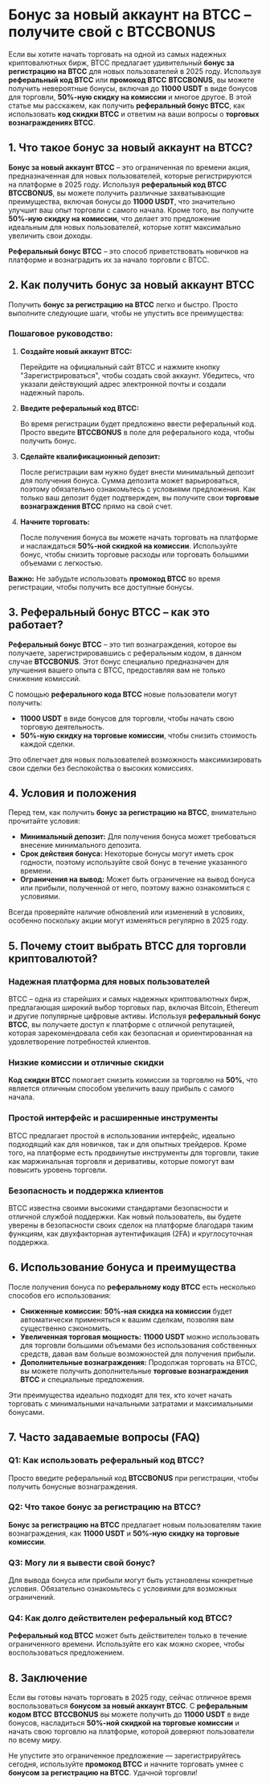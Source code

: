 <h1>Бонус за новый аккаунт на BTCC – получите свой с BTCCBONUS</h1>

<p>Если вы хотите начать торговать на одной из самых надежных криптовалютных бирж, BTCC предлагает удивительный <strong>бонус за регистрацию на BTCC</strong> для новых пользователей в 2025 году. Используя <strong>реферальный код BTCC</strong> или <strong>промокод BTCC</strong> <strong>BTCCBONUS</strong>, вы можете получить невероятные бонусы, включая до <strong>11000 USDT</strong> в виде бонусов для торговли, <strong>50%-ную скидку на комиссии</strong> и многое другое. В этой статье мы расскажем, как получить <strong>реферальный бонус BTCC</strong>, как использовать <strong>код скидки BTCC</strong> и ответим на ваши вопросы о <strong>торговых вознаграждениях BTCC</strong>.</p>

<h2>1. Что такое бонус за новый аккаунт на BTCC?</h2>
<p><strong>Бонус за новый аккаунт BTCC</strong> – это ограниченная по времени акция, предназначенная для новых пользователей, которые регистрируются на платформе в 2025 году. Используя <strong>реферальный код BTCC</strong> <strong>BTCCBONUS</strong>, вы можете получить различные захватывающие преимущества, включая бонусы до <strong>11000 USDT</strong>, что значительно улучшит ваш опыт торговли с самого начала. Кроме того, вы получите <strong>50%-ную скидку на комиссии</strong>, что делает это предложение идеальным для новых пользователей, которые хотят максимально увеличить свои доходы.</p>
<p><strong>Реферальный бонус BTCC</strong> – это способ приветствовать новичков на платформе и вознаградить их за начало торговли с BTCC.</p>

<h2>2. Как получить бонус за новый аккаунт BTCC</h2>
<p>Получить <strong>бонус за регистрацию на BTCC</strong> легко и быстро. Просто выполните следующие шаги, чтобы не упустить все преимущества:</p>

<h3>Пошаговое руководство:</h3>
<ol>
    <li><strong>Создайте новый аккаунт BTCC:</strong>
        <p>Перейдите на официальный сайт BTCC и нажмите кнопку "Зарегистрироваться", чтобы создать свой аккаунт. Убедитесь, что указали действующий адрес электронной почты и создали надежный пароль.</p>
    </li>
    <li><strong>Введите реферальный код BTCC:</strong>
        <p>Во время регистрации будет предложено ввести реферальный код. Просто введите <strong>BTCCBONUS</strong> в поле для реферального кода, чтобы получить бонус.</p>
    </li>
    <li><strong>Сделайте квалификационный депозит:</strong>
        <p>После регистрации вам нужно будет внести минимальный депозит для получения бонуса. Сумма депозита может варьироваться, поэтому обязательно ознакомьтесь с условиями предложения. Как только ваш депозит будет подтвержден, вы получите свои <strong>торговые вознаграждения BTCC</strong> прямо на свой счет.</p>
    </li>
    <li><strong>Начните торговать:</strong>
        <p>После получения бонуса вы можете начать торговать на платформе и наслаждаться <strong>50%-ной скидкой на комиссии</strong>. Используйте бонус, чтобы снизить торговые расходы или торговать большими объемами с легкостью.</p>
    </li>
</ol>
<p><strong>Важно:</strong> Не забудьте использовать <strong>промокод BTCC</strong> во время регистрации, чтобы получить все доступные бонусы.</p>

<h2>3. Реферальный бонус BTCC – как это работает?</h2>
<p><strong>Реферальный бонус BTCC</strong> – это тип вознаграждения, которое вы получаете, зарегистрировавшись с реферальным кодом, в данном случае <strong>BTCCBONUS</strong>. Этот бонус специально предназначен для улучшения вашего опыта с BTCC, предоставляя вам не только снижение комиссий.</p>
<p>С помощью <strong>реферального кода BTCC</strong> новые пользователи могут получить:</p>
<ul>
    <li><strong>11000 USDT</strong> в виде бонусов для торговли, чтобы начать свою торговую деятельность.</li>
    <li><strong>50%-ную скидку на торговые комиссии</strong>, чтобы снизить стоимость каждой сделки.</li>
</ul>
<p>Это облегчает для новых пользователей возможность максимизировать свои сделки без беспокойства о высоких комиссиях.</p>

<h2>4. Условия и положения</h2>
<p>Перед тем, как получить <strong>бонус за регистрацию на BTCC</strong>, внимательно прочитайте условия:</p>
<ul>
    <li><strong>Минимальный депозит:</strong> Для получения бонуса может требоваться внесение минимального депозита.</li>
    <li><strong>Срок действия бонуса:</strong> Некоторые бонусы могут иметь срок годности, поэтому используйте свой бонус в течение указанного времени.</li>
    <li><strong>Ограничения на вывод:</strong> Может быть ограничение на вывод бонуса или прибыли, полученной от него, поэтому важно ознакомиться с условиями.</li>
</ul>
<p>Всегда проверяйте наличие обновлений или изменений в условиях, особенно поскольку акции могут изменяться регулярно в 2025 году.</p>

<h2>5. Почему стоит выбрать BTCC для торговли криптовалютой?</h2>
<h3>Надежная платформа для новых пользователей</h3>
<p>BTCC – одна из старейших и самых надежных криптовалютных бирж, предлагающая широкий выбор торговых пар, включая Bitcoin, Ethereum и другие популярные цифровые активы. Используя <strong>реферальный бонус BTCC</strong>, вы получаете доступ к платформе с отличной репутацией, которая зарекомендовала себя как безопасная и ориентированная на удовлетворение потребностей клиентов.</p>

<h3>Низкие комиссии и отличные скидки</h3>
<p><strong>Код скидки BTCC</strong> помогает снизить комиссии за торговлю на <strong>50%</strong>, что является отличным способом увеличить вашу прибыль с самого начала.</p>

<h3>Простой интерфейс и расширенные инструменты</h3>
<p>BTCC предлагает простой в использовании интерфейс, идеально подходящий как для новичков, так и для опытных трейдеров. Кроме того, на платформе есть продвинутые инструменты для торговли, такие как маржинальная торговля и деривативы, которые помогут вам повысить уровень торговли.</p>

<h3>Безопасность и поддержка клиентов</h3>
<p>BTCC известна своими высокими стандартами безопасности и отличной службой поддержки. Как новый пользователь, вы будете уверены в безопасности своих сделок на платформе благодаря таким функциям, как двухфакторная аутентификация (2FA) и круглосуточная поддержка.</p>

<h2>6. Использование бонуса и преимущества</h2>
<p>После получения бонуса по <strong>реферальному коду BTCC</strong> есть несколько способов его использования:</p>
<ul>
    <li><strong>Сниженные комиссии:</strong> <strong>50%-ная скидка на комиссии</strong> будет автоматически применяться к вашим сделкам, позволяя вам существенно сэкономить.</li>
    <li><strong>Увеличенная торговая мощность:</strong> <strong>11000 USDT</strong> можно использовать для торговли большими объемами без использования собственных средств, давая вам больше возможностей для получения прибыли.</li>
    <li><strong>Дополнительные вознаграждения:</strong> Продолжая торговать на BTCC, вы можете получить дополнительные <strong>торговые вознаграждения BTCC</strong> и специальные предложения.</li>
</ul>
<p>Эти преимущества идеально подходят для тех, кто хочет начать торговать с минимальными начальными затратами и максимальными бонусами.</p>

<h2>7. Часто задаваемые вопросы (FAQ)</h2>

<h3>Q1: Как использовать реферальный код BTCC?</h3>
<p>Просто введите реферальный код <strong>BTCCBONUS</strong> при регистрации, чтобы получить бонусные вознаграждения.</p>

<h3>Q2: Что такое бонус за регистрацию на BTCC?</h3>
<p><strong>Бонус за регистрацию на BTCC</strong> предлагает новым пользователям такие вознаграждения, как <strong>11000 USDT</strong> и <strong>50%-ную скидку на торговые комиссии</strong>.</p>

<h3>Q3: Могу ли я вывести свой бонус?</h3>
<p>Для вывода бонуса или прибыли могут быть установлены конкретные условия. Обязательно ознакомьтесь с условиями для возможных ограничений.</p>

<h3>Q4: Как долго действителен реферальный код BTCC?</h3>
<p><strong>Реферальный код BTCC</strong> может быть действителен только в течение ограниченного времени. Используйте его как можно скорее, чтобы воспользоваться предложением.</p>

<h2>8. Заключение</h2>
<p>Если вы готовы начать торговать в 2025 году, сейчас отличное время воспользоваться <strong>бонусом за новый аккаунт BTCC</strong>. С <strong>реферальным кодом BTCC</strong> <strong>BTCCBONUS</strong> вы можете получить до <strong>11000 USDT</strong> в виде бонусов, насладиться <strong>50%-ной скидкой на торговые комиссии</strong> и начать свою торговлю на платформе, которой доверяют пользователи по всему миру.</p>
<p>Не упустите это ограниченное предложение — зарегистрируйтесь сегодня, используйте <strong>промокод BTCC</strong> и начните торговать умнее с <strong>бонусом за регистрацию на BTCC</strong>. Удачной торговли!</p>
